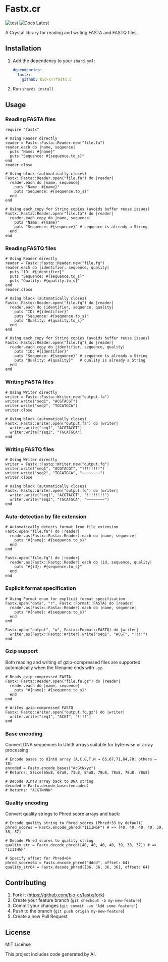 # Fastx.cr

[![test](https://github.com/bio-cr/fastx.cr/actions/workflows/ci.yml/badge.svg)](https://github.com/bio-cr/fastx.cr/actions/workflows/ci.yml)
[![Docs Latest](https://img.shields.io/badge/docs-latest-blue.svg)](https://bio-cr.github.io/fastx.cr/)

A Crystal library for reading and writing FASTA and FASTQ files.

## Installation

1. Add the dependency to your `shard.yml`:

   ```yaml
   dependencies:
     fastx:
       github: bio-cr/fastx.c
   ```

2. Run `shards install`

## Usage

### Reading FASTA files

```crystal
require "fastx"

# Using Reader directly
reader = Fastx::Fasta::Reader.new("file.fa")
reader.each do |name, sequence|
  puts "Name: #{name}"
  puts "Sequence: #{sequence.to_s}"
end
reader.close

# Using block (automatically closes)
Fastx::Fasta::Reader.open("file.fa") do |reader|
  reader.each do |name, sequence|
    puts "Name: #{name}"
    puts "Sequence: #{sequence.to_s}"
  end
end

# Using each_copy for String copies (avoids buffer reuse issues)
Fastx::Fasta::Reader.open("file.fa") do |reader|
  reader.each_copy do |name, sequence|
    puts "Name: #{name}"
    puts "Sequence: #{sequence}" # sequence is already a String
  end
end
```

### Reading FASTQ files

```crystal
# Using Reader directly
reader = Fastx::Fastq::Reader.new("file.fq")
reader.each do |identifier, sequence, quality|
  puts "ID: #{identifier}"
  puts "Sequence: #{sequence.to_s}"
  puts "Quality: #{quality.to_s}"
end
reader.close

# Using block (automatically closes)
Fastx::Fastq::Reader.open("file.fq") do |reader|
  reader.each do |identifier, sequence, quality|
    puts "ID: #{identifier}"
    puts "Sequence: #{sequence.to_s}"
    puts "Quality: #{quality.to_s}"
  end
end

# Using each_copy for String copies (avoids buffer reuse issues)
Fastx::Fastq::Reader.open("file.fq") do |reader|
  reader.each_copy do |identifier, sequence, quality|
    puts "ID: #{identifier}"
    puts "Sequence: #{sequence}" # sequence is already a String
    puts "Quality: #{quality}"   # quality is already a String
  end
end
```

### Writing FASTA files

```crystal
# Using Writer directly
writer = Fastx::Fasta::Writer.new("output.fa")
writer.write("seq1", "ACGTACGT")
writer.write("seq2", "TGCATGCA")
writer.close

# Using block (automatically closes)
Fastx::Fasta::Writer.open("output.fa") do |writer|
  writer.write("seq1", "ACGTACGT")
  writer.write("seq2", "TGCATGCA")
end
```

### Writing FASTQ files

```crystal
# Using Writer directly
writer = Fastx::Fastq::Writer.new("output.fq")
writer.write("seq1", "ACGTACGT", "!!!!!!!!")
writer.write("seq2", "TGCATGCA", "~~~~~~~~")
writer.close

# Using block (automatically closes)
Fastx::Fastq::Writer.open("output.fq") do |writer|
  writer.write("seq1", "ACGTACGT", "!!!!!!!!")
  writer.write("seq2", "TGCATGCA", "~~~~~~~~")
end
```

### Auto-detection by file extension

```crystal
# Automatically detects format from file extension
Fastx.open("file.fa") do |reader|
  reader.as(Fastx::Fasta::Reader).each do |name, sequence|
    puts "#{name}: #{sequence.to_s}"
  end
end

Fastx.open("file.fq") do |reader|
  reader.as(Fastx::Fastq::Reader).each do |id, sequence, quality|
    puts "#{id}: #{sequence.to_s}"
  end
end
```

### Explicit format specification

```crystal
# Using Format enum for explicit format specification
Fastx.open("data", "r", Fastx::Format::FASTA) do |reader|
  reader.as(Fastx::Fasta::Reader).each do |name, sequence|
    puts "#{name}: #{sequence.to_s}"
  end
end

Fastx.open("output", "w", Fastx::Format::FASTQ) do |writer|
  writer.as(Fastx::Fastq::Writer).write("seq1", "ACGT", "!!!!")
end
```

### Gzip support

Both reading and writing of gzip-compressed files are supported automatically when the filename ends with `.gz`.

```crystal
# Reads gzip-compressed FASTA
Fastx::Fasta::Reader.open("file.fa.gz") do |reader|
  reader.each do |name, sequence|
    puts "#{name}: #{sequence.to_s}"
  end
end

# Writes gzip-compressed FASTQ
Fastx::Fastq::Writer.open("output.fq.gz") do |writer|
  writer.write("seq1", "ACGT", "!!!!")
end
```

### Base encoding

Convert DNA sequences to UInt8 arrays suitable for byte-wise or array processing:

```crystal
# Encode bases to UInt8 array (A,C,G,T,N → 65,67,71,84,78; others → 78)
encoded = Fastx.encode_bases("AcGtNxyz")
# Returns: Slice[65u8, 67u8, 71u8, 84u8, 78u8, 78u8, 78u8, 78u8]

# Decode UInt8 array back to DNA string
decoded = Fastx.decode_bases(encoded)
# Returns: "ACGTNNNN"
```

### Quality encoding

Convert quality strings to Phred score arrays and back:

```crystal
# Encode quality string to Phred scores (Phred+33 by default)
phred_scores = Fastx.encode_phred("IIIIHGF") # => [40, 40, 40, 40, 39, 38, 37]

# Decode Phred scores to quality string
quality_str = Fastx.decode_phred([40, 40, 40, 40, 39, 38, 37]) # => "IIIIHGF"

# Specify offset for Phred+64
phred_scores64 = Fastx.encode_phred("dddd", offset: 64)
quality_str64 = Fastx.decode_phred([36, 36, 36, 36], offset: 64)
```

## Contributing

1. Fork it (<https://github.com/bio-cr/fastx/fork>)
2. Create your feature branch (`git checkout -b my-new-feature`)
3. Commit your changes (`git commit -am 'Add some feature'`)
4. Push to the branch (`git push origin my-new-feature`)
5. Create a new Pull Request

## License

MIT License

This project includes code generated by AI.
